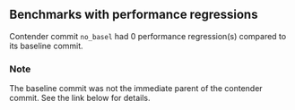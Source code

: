 ## Benchmarks with performance regressions

Contender commit `no_basel` had 0 performance regression(s) compared to its baseline commit.

### Note

The baseline commit was not the immediate parent of the contender commit. See the link below for details.
